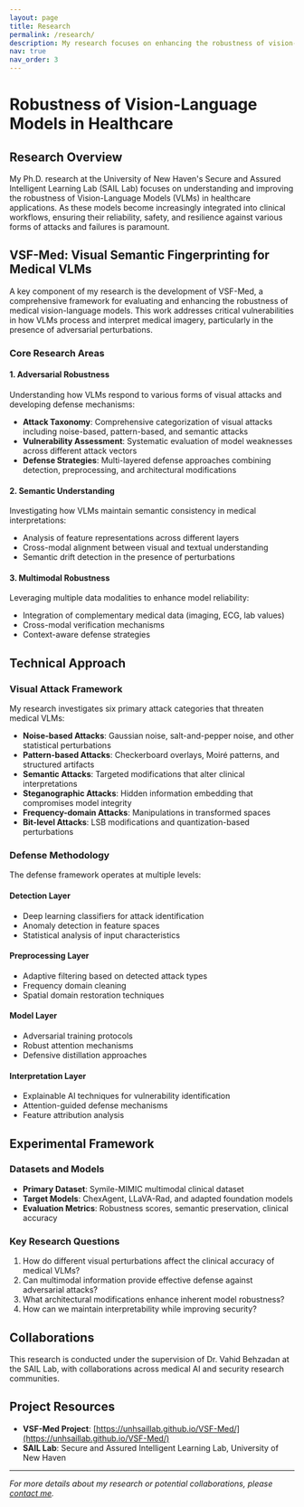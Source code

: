 ```yaml
---
layout: page
title: Research
permalink: /research/
description: My research focuses on enhancing the robustness of vision-language models in healthcare
nav: true
nav_order: 3
---
```


# Robustness of Vision-Language Models in Healthcare

## Research Overview

My Ph.D. research at the University of New Haven's Secure and Assured Intelligent Learning Lab (SAIL Lab) focuses on understanding and improving the robustness of Vision-Language Models (VLMs) in healthcare applications. As these models become increasingly integrated into clinical workflows, ensuring their reliability, safety, and resilience against various forms of attacks and failures is paramount.

## VSF-Med: Visual Semantic Fingerprinting for Medical VLMs

A key component of my research is the development of VSF-Med, a comprehensive framework for evaluating and enhancing the robustness of medical vision-language models. This work addresses critical vulnerabilities in how VLMs process and interpret medical imagery, particularly in the presence of adversarial perturbations.

### Core Research Areas

#### 1. Adversarial Robustness
Understanding how VLMs respond to various forms of visual attacks and developing defense mechanisms:
- **Attack Taxonomy**: Comprehensive categorization of visual attacks including noise-based, pattern-based, and semantic attacks
- **Vulnerability Assessment**: Systematic evaluation of model weaknesses across different attack vectors
- **Defense Strategies**: Multi-layered defense approaches combining detection, preprocessing, and architectural modifications

#### 2. Semantic Understanding
Investigating how VLMs maintain semantic consistency in medical interpretations:
- Analysis of feature representations across different layers
- Cross-modal alignment between visual and textual understanding
- Semantic drift detection in the presence of perturbations

#### 3. Multimodal Robustness
Leveraging multiple data modalities to enhance model reliability:
- Integration of complementary medical data (imaging, ECG, lab values)
- Cross-modal verification mechanisms
- Context-aware defense strategies

## Technical Approach

### Visual Attack Framework
My research investigates six primary attack categories that threaten medical VLMs:

- **Noise-based Attacks**: Gaussian noise, salt-and-pepper noise, and other statistical perturbations
- **Pattern-based Attacks**: Checkerboard overlays, Moiré patterns, and structured artifacts
- **Semantic Attacks**: Targeted modifications that alter clinical interpretations
- **Steganographic Attacks**: Hidden information embedding that compromises model integrity
- **Frequency-domain Attacks**: Manipulations in transformed spaces
- **Bit-level Attacks**: LSB modifications and quantization-based perturbations

### Defense Methodology

The defense framework operates at multiple levels:

#### Detection Layer
- Deep learning classifiers for attack identification
- Anomaly detection in feature spaces
- Statistical analysis of input characteristics

#### Preprocessing Layer
- Adaptive filtering based on detected attack types
- Frequency domain cleaning
- Spatial domain restoration techniques

#### Model Layer
- Adversarial training protocols
- Robust attention mechanisms
- Defensive distillation approaches

#### Interpretation Layer
- Explainable AI techniques for vulnerability identification
- Attention-guided defense mechanisms
- Feature attribution analysis

## Experimental Framework

### Datasets and Models
- **Primary Dataset**: Symile-MIMIC multimodal clinical dataset
- **Target Models**: ChexAgent, LLaVA-Rad, and adapted foundation models
- **Evaluation Metrics**: Robustness scores, semantic preservation, clinical accuracy

### Key Research Questions
1. How do different visual perturbations affect the clinical accuracy of medical VLMs?
2. Can multimodal information provide effective defense against adversarial attacks?
3. What architectural modifications enhance inherent model robustness?
4. How can we maintain interpretability while improving security?

## Collaborations

This research is conducted under the supervision of Dr. Vahid Behzadan at the SAIL Lab, with collaborations across medical AI and security research communities.

## Project Resources

- **VSF-Med Project**: [https://unhsaillab.github.io/VSF-Med/](https://unhsaillab.github.io/VSF-Med/)
- **SAIL Lab**: Secure and Assured Intelligent Learning Lab, University of New Haven

---

*For more details about my research or potential collaborations, please [contact me](mailto:mail@bineshkumar.me).*